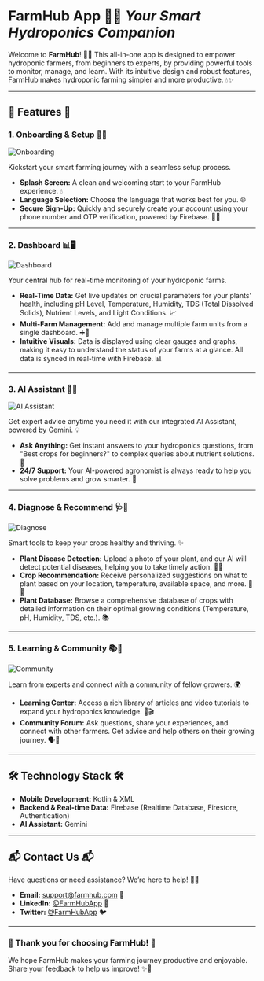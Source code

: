 # **FarmHub App** 🌱📱 *Your Smart Hydroponics Companion*

Welcome to **FarmHub**! 🎉🌿 This all-in-one app is designed to empower hydroponic farmers, from beginners to experts, by providing powerful tools to monitor, manage, and learn. With its intuitive design and robust features, FarmHub makes hydroponic farming simpler and more productive. 💧✨

---

## **🌟 Features 🌟**

### 1. **Onboarding & Setup** 🚀📲
![Onboarding](snapshots/onboarding_placeholder.png)

Kickstart your smart farming journey with a seamless setup process.

- **Splash Screen:** A clean and welcoming start to your FarmHub experience. 💧
- **Language Selection:** Choose the language that works best for you. 🌐
- **Secure Sign-Up:** Quickly and securely create your account using your phone number and OTP verification, powered by Firebase. 🔑👤

---

### 2. **Dashboard** 📊🖥️
![Dashboard](snapshots/dashboard_placeholder.png)

Your central hub for real-time monitoring of your hydroponic farms.

- **Real-Time Data:** Get live updates on crucial parameters for your plants' health, including pH Level, Temperature, Humidity, TDS (Total Dissolved Solids), Nutrient Levels, and Light Conditions. 📈
- **Multi-Farm Management:** Add and manage multiple farm units from a single dashboard. ➕🌾
- **Intuitive Visuals:** Data is displayed using clear gauges and graphs, making it easy to understand the status of your farms at a glance. All data is synced in real-time with Firebase. 📊

---

### 3. **AI Assistant** 🤖💬
![AI Assistant](snapshots/ai_assistant_placeholder.png)

Get expert advice anytime you need it with our integrated AI Assistant, powered by Gemini. 💡

- **Ask Anything:** Get instant answers to your hydroponics questions, from "Best crops for beginners?" to complex queries about nutrient solutions. 🤔
- **24/7 Support:** Your AI-powered agronomist is always ready to help you solve problems and grow smarter. 🧠

---

### 4. **Diagnose & Recommend** 🩺🌿
![Diagnose](snapshots/diagnose_placeholder.png)

Smart tools to keep your crops healthy and thriving. ✨

- **Plant Disease Detection:** Upload a photo of your plant, and our AI will detect potential diseases, helping you to take timely action. 📸🦠
- **Crop Recommendation:** Receive personalized suggestions on what to plant based on your location, temperature, available space, and more. 🌱📍
- **Plant Database:** Browse a comprehensive database of crops with detailed information on their optimal growing conditions (Temperature, pH, Humidity, TDS, etc.). 📚

---

### 5. **Learning & Community** 📚🤝
![Community](snapshots/community_placeholder.png)

Learn from experts and connect with a community of fellow growers. 🌍

- **Learning Center:** Access a rich library of articles and video tutorials to expand your hydroponics knowledge. 📖🎬
- **Community Forum:** Ask questions, share your experiences, and connect with other farmers. Get advice and help others on their growing journey. 🗣️💬

---

## **🛠️ Technology Stack 🛠️**

- **Mobile Development:** Kotlin & XML
- **Backend & Real-time Data:** Firebase (Realtime Database, Firestore, Authentication)
- **AI Assistant:** Gemini

---

## **📬 Contact Us 📬**

Have questions or need assistance? We’re here to help! 🤗💬

- **Email:** support@farmhub.com 📧
- **LinkedIn:** [@FarmHubApp](https://www.linkedin.com/company/farmhubapp) 🔗
- **Twitter:** [@FarmHubApp](https://twitter.com/FarmHubApp) 🐦

---

### **🌟 Thank you for choosing FarmHub! 🌟**

We hope FarmHub makes your farming journey productive and enjoyable. Share your feedback to help us improve! ✨💬

